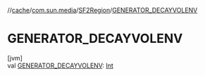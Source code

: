 //[cache](../../../index.md)/[com.sun.media](../index.md)/[SF2Region](index.md)/[GENERATOR_DECAYVOLENV](-g-e-n-e-r-a-t-o-r_-d-e-c-a-y-v-o-l-e-n-v.md)

# GENERATOR_DECAYVOLENV

[jvm]\
val [GENERATOR_DECAYVOLENV](-g-e-n-e-r-a-t-o-r_-d-e-c-a-y-v-o-l-e-n-v.md): [Int](https://kotlinlang.org/api/latest/jvm/stdlib/kotlin/-int/index.html)
